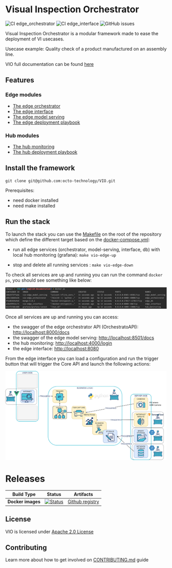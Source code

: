 # Visual Inspection Orchestrator

![CI edge_orchestrator](https://github.com/octo-technology/VIO/actions/workflows/ci_edge_orchestrator.yml/badge.svg)
![CI edge_interface](https://github.com/octo-technology/VIO/actions/workflows/ci_edge_interface.yml/badge.svg)
![GitHub issues](https://img.shields.io/github/issues/octo-technology/VIO)

Visual Inspection Orchestrator is a modular framework made to ease the deployment of VI usecases.

Usecase example: Quality check of a product manufactured on an assembly line.

VIO full documentation can be found [here](https://octo-technology.github.io/VIO/)

## Features

### Edge modules
- [The edge orchestrator](docs/edge_orchestrator.md)
- [The edge interface](docs/edge_interface.md)
- [The edge model serving](docs/edge_model_serving.md)
- [The edge deployment playbook](docs/edge_deployment.md)

### Hub modules
- [The hub monitoring](docs/hub_monitoring.md)
- [The hub deployment playbook](docs/hub_deployment.md)

## Install the framework

`git clone git@github.com:octo-technology/VIO.git`

Prerequisites: 
- need docker installed
- need make installed

## Run the stack

To launch the stack you can use the [Makefile](../Makefile) on the root of the repository which define the different target based on the [docker-compose.yml](../docker-compose.yml):

- run all edge services (orchestrator, model-serving, interface, db) with local hub monitoring (grafana): `make vio-edge-up`

- stop and delete all running services : `make vio-edge-down`

To check all services are up and running you can run the command `docker ps`, you should see something like below:

 ![stack-up-with-docker](docs/images/stack-up-with-docker.png)

Once all services are up and running you can access:

- the swagger of the edge orchestrator API (OrchestratoAPI): [http://localhost:8000/docs](http://localhost:8000/docs)
- the swagger of the edge model serving: [http://localhost:8501/docs](http://localhost:8501/docs)
- the hub monitoring: [http://localhost:4000/login](http://localhost:4000/login)
- the edge interface: [http://localhost:8080](http://localhost:8080)

From the edge interface you can load a configuration and run the trigger button that will trigger the Core API and launch the following actions:

 ![vio-architecture-stack](docs/images/supervisor-actions.png)

# Releases

Build Type                    | Status                                                                                                                                                                           | Artifacts
----------------------------- | -------------------------------------------------------------------------------------------------------------------------------------------------------------------------------- | ---------
**Docker images** | [![Status](https://github.com/octo-technology/VIO/actions/workflows/publication_vio_images.yml/badge.svg)](https://github.com/octo-technology/VIO/actions/workflows/publication_vio_images.yml/badge.svg) | [Github registry](https://github.com/orgs/octo-technology/packages)

## License

VIO is licensed under [Apache 2.0 License](docs/LICENSE.md)

## Contributing

Learn more about how to get involved on [CONTRIBUTING.md](docs/CONTRIBUTING.md) guide
